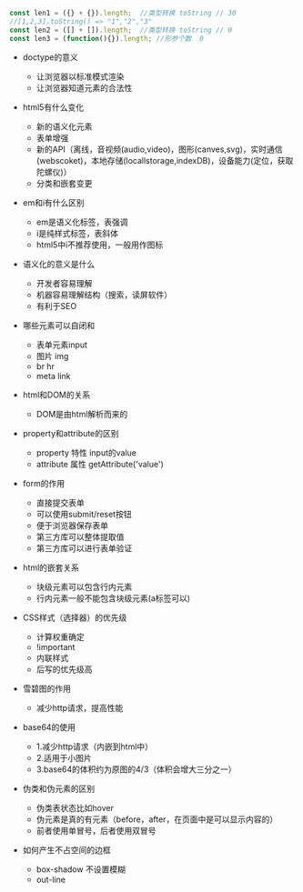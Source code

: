 ``` js
const len1 = ({} + {}).length;  //类型转换 toString // 30
//[1,2,3].toString() => "1","2","3"
const len2 = ([] + []).length;  //类型转换 toString // 0 
const len3 = (function(){}).length; //形参个数  0
```
- doctype的意义
  - 让浏览器以标准模式渲染
  - 让浏览器知道元素的合法性

- html5有什么变化
  - 新的语义化元素
  - 表单增强
  - 新的API（离线，音视频(audio,video)，图形(canves,svg)，实时通信(webscoket)，本地存储(locallstorage,indexDB)，设备能力(定位，获取陀螺仪)）
  - 分类和嵌套变更
- em和i有什么区别
  - em是语义化标签，表强调
  - i是纯样式标签，表斜体
  - html5中i不推荐使用，一般用作图标
- 语义化的意义是什么
  - 开发者容易理解
  - 机器容易理解结构（搜索，读屏软件）
  - 有利于SEO
- 哪些元素可以自闭和
  - 表单元素input
  - 图片 img
  - br hr
  - meta link
- html和DOM的关系
  - DOM是由html解析而来的

- property和attribute的区别
  - property 特性 input的value
  - attribute 属性  getAttribute('value')
- form的作用
  - 直接提交表单
  - 可以使用submit/reset按钮
  - 便于浏览器保存表单
  - 第三方库可以整体提取值
  - 第三方库可以进行表单验证
- html的嵌套关系
  - 块级元素可以包含行内元素
  - 行内元素一般不能包含块级元素(a标签可以)

- CSS样式（选择器）的优先级
  - 计算权重确定
  - !important
  - 内联样式
  - 后写的优先级高
- 雪碧图的作用
  - 减少http请求，提高性能
- base64的使用
  - 1.减少http请求（内嵌到html中）
  - 2.适用于小图片
  - 3.base64的体积约为原图的4/3（体积会增大三分之一）
- 伪类和伪元素的区别
  - 伪类表状态比如hover
  - 伪元素是真的有元素（before，after，在页面中是可以显示内容的）
  - 前者使用单冒号，后者使用双冒号

- 如何产生不占空间的边框
  - box-shadow 不设置模糊
  - out-line
